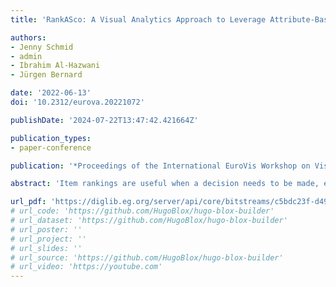```yaml
---
title: 'RankASco: A Visual Analytics Approach to Leverage Attribute-Based User Preferences for Item Rankings'

authors:
- Jenny Schmid
- admin
- Ibrahim Al-Hazwani
- Jürgen Bernard

date: '2022-06-13'
doi: '10.2312/eurova.20221072'

publishDate: '2024-07-22T13:47:42.421664Z'

publication_types:
- paper-conference

publication: '*Proceedings of the International EuroVis Workshop on Visual Analytics*'

abstract: 'Item rankings are useful when a decision needs to be made, especially if there are multiple attributes to be considered. However, existing tools either do not support both categorical and numerical attributes, require programming expertise for expressing preferences on attributes, do not offer instant feedback, or lack flexibility in expressing various types of user preferences. In this work, we present RankASco: a human-centered visual analytics approach that supports the interactive and visual creation of rankings. RankASco leverages a series of visual interfaces, enabling broad user groups to a) select attributes of interest, b) express preferences on attribute scorings based on different mental models, and c) analyze and refine item ranking results.'

url_pdf: 'https://diglib.eg.org/server/api/core/bitstreams/c5bdc23f-d493-4ba2-ba0e-fc6cd1ea4bcc/content'
# url_code: 'https://github.com/HugoBlox/hugo-blox-builder'
# url_dataset: 'https://github.com/HugoBlox/hugo-blox-builder'
# url_poster: ''
# url_project: ''
# url_slides: ''
# url_source: 'https://github.com/HugoBlox/hugo-blox-builder'
# url_video: 'https://youtube.com'
---
```

